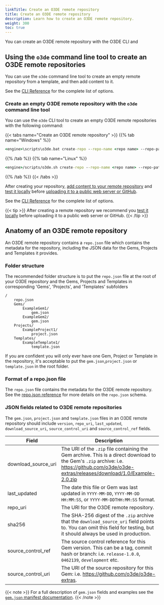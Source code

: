 ```yaml
---
linkTitle: Create an O3DE remote repository
title: Create an O3DE remote repository
description: Learn how to create an O3DE remote repository.
weight: 300
toc: true
---
```


You can create an O3DE remote repository with the O3DE CLI and 


## Using the `o3de` command line tool to create an O3DE remote repositories 

You can use the `o3de` command line tool to create an empty remote repository from a template, and then add content to it.

See the [CLI Reference](/docs/user-guide/project-config/cli-reference/) for the complete list of options.

### Create an empty O3DE remote repository with the `o3de` command line tool

You can use the `o3de` CLI tool to create an empty O3DE remote repositories with the following command:

{{< tabs name="Create an O3DE remote repository" >}}
{{% tab name="Windows" %}}

```cmd
<engine>\scripts\o3de.bat create-repo --repo-name <repo name> --repo-path <local path where the repo.json file will go>
```

{{% /tab %}}
{{% tab name="Linux" %}}

```cmd
<engine>/scripts/o3de.sh create-repo --repo-name <repo name> --repo-path <local path where the repo.json file will go>
```

{{% /tab %}}
{{< /tabs >}}

After creating your repository, [add content to your remote repository](/docs/user-guide/remote-content/update-a-remote-repository#add-a-new-gem-or-new-gem-version-to-a-remote-repository) and [test it locally](/docs/user-guide/remote-content/update-a-remote-repository#testing-o3de-remote-repository-changes) before [uploading it to a public web server or GitHub](/docs/user-guide/remote-content/update-a-remote-repository#uploading-to-github).

See the [CLI Reference](/docs/user-guide/project-config/cli-reference/#repo) for the complete list of options.

{{< tip >}}
After creating a remote repository we recommend you [test it locally](/docs/user-guide/remote-content/update-a-remote-repository#testing-o3de-remote-repository-changes) before uploading it to a public web server or GitHub.
{{< /tip >}}

## Anatomy of an O3DE remote repository  

An O3DE remote repository contains a `repo.json` file which contains the metadata for the repository, including the JSON data for the Gems, Projects and Templates it provides.

### Folder structure

The recommended folder structure is to put the `repo.json` file at the root of your O3DE repository and the Gems, Projects and Templates in corresponding 'Gems', 'Projects', and 'Templates' subfolders
```
/
    repo.json
    Gems/
        ExampleGem1/
            gem.json
        ExampleGem2/
            gem.json
    Projects/
        ExampleProject1/
            project.json
    Templates/
        ExampleTemplate1/
            template.json
```

If you are confident you will only ever have one Gem, Project or Template in the repository, it's acceptable to put the `gem.json`,`project.json` or `template.json`  in the root folder.

### Format of a repo.json file
The `repo.json` file contains the metadata for the O3DE remote repository. See the [repo.json reference](repo-json-reference) for more details on the `repo.json` schema.

### JSON fields related to O3DE remote repositories

The `gem.json`, `project.json` and `template.json` files in an O3DE remote repository should include `version`, `repo_uri`, `last_updated`, `download_source_uri`, `source_control_uri` and `source_control_ref` fields.

| Field | Description |
| --- | --- |
| download_source_uri | The URI of the `.zip` file containing the Gem archive.  This is a direct download to the Gem's `.zip` archive: i.e. https://github.com/o3de/o3de-extras/releases/download/1.0/Example-2.0.zip  |
| last_updated | The date this file or Gem was last updated in `YYYY-MM-DD`, `YYYY-MM-DD HH:MM:SS`, or `YYYY-MM-DDTHH:MM:SS` format. |
| repo_uri | The URI for the O3DE remote repository. |
| sha256 | The SHA-256 digest of the `.zip` archive that the `download_source_uri` field points to.  You can omit this field for testing, but it should always be used in production. |
| source_control_ref | The source control reference for this Gem version.  This can be a tag, commit hash or branch: i.e. `release-1.0.0`, `0462139`, `development` etc.  |
| source_control_uri | The URI of the source repository for this Gem: i.e. https://github.com/o3de/o3de-extras.  |

{{< note >}}
For a full description of `gem.json` fields and examples see the [`gem.json` manifest documentation](/docs/user-guide/programming/gems/manifest/).
{{< /note >}}